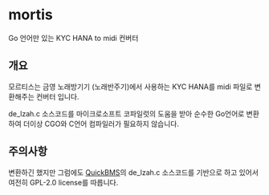 # mortis
Go 언어만 있는 KYC HANA to midi 컨버터
## 개요
모르티스는 금영 노래방기기 (노래반주기)에서 사용하는 KYC HANA를 midi 파일로 변환해주는 컨버터 입니다.

de_lzah.c 소스코드를 마이크로소프트 코파일럿의 도움을 받아 순수한 Go언어로 변환하여 더이상 CGO와 C언어 컴파일러가 필요하지 않습니다.

## 주의사항 
변환하긴 했지만 그럼에도 [QuickBMS](http://aluigi.altervista.org/quickbms.htm)의 de_lzah.c 소스코드를 기반으로 하고 있어서 여전히 GPL-2.0 license를 따릅니다.
